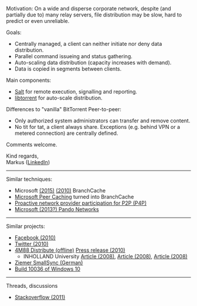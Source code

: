 Motivation:
On a wide and disperse corporate network, despite (and partially due to) many relay servers, file distribution may be slow, hard to predict or even unreliable.

Goals:
- Centrally managed, a client can neither initiate nor deny data distribution.
- Parallel command issueing and status gathering.
- Auto-scaling data distribution (capacity increases with demand).
- Data is copied in segments between clients.

Main components:
 - [Salt](http://docs.saltstack.com) for remote execution, signalling and reporting.
 - [libtorrent](http://libtorrent.org) for auto-scale distribution.

Differences to "vanilla" BitTorrent Peer-to-peer:
 - Only authorized system administrators can transfer and remove content.
 - No tit for tat, a client always share. Exceptions (e.g. behind VPN or a metered connection) are centrally defined.

Comments welcome.

Kind regards,  
Markus ([LinkedIn](https://www.linkedin.com/pub/markus-kramer/5/908/94b))


***

Similar techniques:
 - Microsoft [(2015)](https://technet.microsoft.com/en-us/library/mt613461.aspx) [(2010)](https://technet.microsoft.com/en-us/library/dd755969%28WS.10%29.aspx) BranchCache
 - [Microsoft Peer Caching](https://msdn.microsoft.com/en-us/library/aa964314%28v=vs.85%29.aspx?f=255&MSPPError=-2147217396) turned into BranchCache
 - [Proactive network provider participation for P2P (P4P)](https://en.wikipedia.org/wiki/Proactive_network_provider_participation_for_P2P)
 - [Microsoft (2013?) Pando Networks](http://en.wikipedia.org/wiki/Pando_Networks)

***

 
Similar projects:
 - [Facebook (2010)](http://torrentfreak.com/facebook-uses-bittorrent-and-they-love-it-100625/)
 - [Twitter (2010)](https://blog.twitter.com/2010/murder-fast-datacenter-code-deploys-using-bittorrent)
 - [4M88 Distribute (offline)](https://web.archive.org/web/20101031122607/http://www.4m88.com/distribrute.html) [Press release (2010)](http://www.persberichten.com/persbericht/59854/DistriBrute-demonstrates-Win-7-OS-Migration-in-4-38)
   - INHOLLAND University [Article (2008)](http://torrentfreak.com/university-uses-utorrent-080306/), 
[Article (2008)](http://www.killerstartups.com/web-app-tools/4m88-com-desktop-deployment-solutions/), 
[Article (2008)](https://torrentfreak.com/distribrute-p2p-powered-desktop-deployment-081016/)
 - [Ziemer SmallSync (German)](http://www.ziemers.de/software/standardsoftware/smallsync/index.html)
 - [Build 10036 of Windows 10](http://www.neowin.net/news/windows-10-future-updates-can-be-delivered-via-p2p)
 

***


Threads, discussions 
 - [Stackoverflow (2011)](http://stackoverflow.com/questions/7344727/using-the-bittorrent-protocol-to-distribute-nightly-and-ci-builds)





